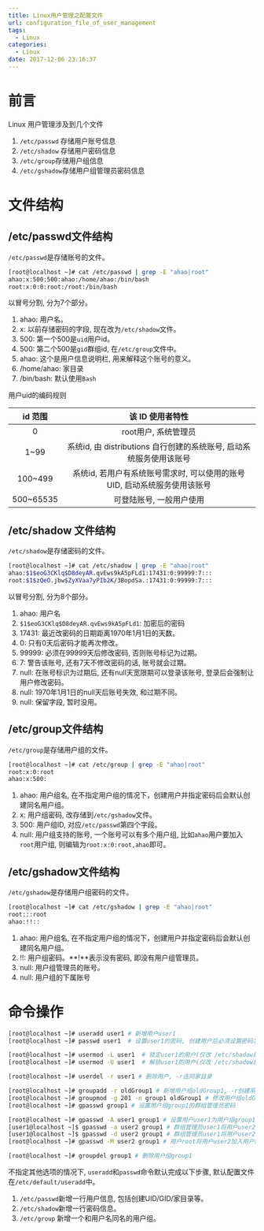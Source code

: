 ```yaml
---
title: Linux用户管理之配置文件
url: configuration_file_of_user_management 
tags:
  - Linux
categories:
  - Linux
date: 2017-12-06 23:16:37
---
```


# 前言
Linux 用户管理涉及到几个文件
1. `/etc/passwd` 存储用户账号信息
2. `/etc/shadow` 存储用户密码信息
3. `/etc/group`存储用户组信息
3. `/etc/gshadow`存储用户组管理员密码信息

<!-- more -->

# 文件结构
## /etc/passwd文件结构
`/etc/passwd`是存储账号的文件。
```sh
[root@localhost ~]# cat /etc/passwd | grep -E "ahao|root"
ahao:x:500:500:ahao:/home/ahao:/bin/bash
root:x:0:0:root:/root:/bin/bash
```
以冒号分割, 分为7个部分。
1. ahao: 用户名。
1. x: 以前存储密码的字段, 现在改为`/etc/shadow`文件。
1. 500: 第一个500是`uid`用户id。
1. 500: 第二个500是`gid`群组id, 在`/etc/group`文件中。
1. ahao: 这个是用户信息说明栏, 用来解释这个账号的意义。
1. /home/ahao: 家目录
1. /bin/bash: 默认使用`Bash`

用户uid的编码规则

| id 范围 | 该 ID 使用者特性 |
|:---------:|:-----------------------:|
| 0          | root用户, 系统管理员 |
| 1~99  | 系统id, 由 distributions 自行创建的系统账号, 启动系统服务使用该账号 |
| 100~499 | 系统id, 若用户有系统账号需求时, 可以使用的账号UID, 启动系统服务使用该账号 |
| 500~65535 | 可登陆账号, 一般用户使用 |


## /etc/shadow 文件结构
`/etc/shadow`是存储密码的文件。
```sh
[root@localhost ~]# cat /etc/shadow | grep -E "ahao|root"
ahao:$1$eoG3CKlq$D8deyAR.qvEws9kA5pFLd1:17431:0:99999:7:::
root:$1$zQeO.jbw$ZyXVaa7yPIb2K/3BopdSa.:17431:0:99999:7:::
```
以冒号分割, 分为8个部分。
1. ahao: 用户名
1. `$1$eoG3CKlq$D8deyAR.qvEws9kA5pFLd1`: 加密后的密码
1. 17431: 最近改密码的日期距离1970年1月1日的天数。
1. 0: 只有0天后密码才能再次修改。
1. 99999: 必须在99999天后修改密码, 否则账号标记为过期。
1. 7: 警告该账号, 还有7天不修改密码的话, 账号就会过期。
1. null: 在账号标识为过期后, 还有null天宽限期可以登录该账号, 登录后会强制让用户修改密码。
1. null: 1970年1月1日的null天后账号失效, 和过期不同。
1. null: 保留字段, 暂时没用。

## /etc/group文件结构
`/etc/group`是存储用户组的文件。
```sh
[root@localhost ~]# cat /etc/group | grep -E "ahao|root"
root:x:0:root
ahao:x:500:
```
1. ahao: 用户组名, 在不指定用户组的情况下，创建用户并指定密码后会默认创建同名用户组。
1. x: 用户组密码, 改存储到`/etc/gshadow`文件。
1. 500: 用户组ID, 对应`/etc/passwd`第四个字段。
1. null: 用户组支持的账号, 一个账号可以有多个用户组, 比如`ahao`用户要加入`root`用户组, 则编辑为`root:x:0:root,ahao`即可。

## /etc/gshadow文件结构
`/etc/gshadow`是存储用户组密码的文件。
```sh
[root@localhost ~]# cat /etc/gshadow | grep -E "ahao|root"
root:::root
ahao:!!::
```
1. ahao: 用户组名, 在不指定用户组的情况下，创建用户并指定密码后会默认创建同名用户组。
1. !!: 用户组密码。**!**表示没有密码, 即没有用户组管理员。
1. null: 用户组管理员的账号。
1. null: 用户组的下属账号

# 命令操作

```sh
[root@localhost ~]# useradd user1 # 新增用户user1
[root@localhost ~]# passwd user1  # 设置user1的密码, 创建用户后必须设置密码才能登录。 

[root@localhost ~]# usermod -L user1  # 锁定user1的用户(仅改 /etc/shadow的密码部分)
[root@localhost ~]# usermod -U user1  # 解锁user1的用户(仅改 /etc/shadow的密码部分)

[root@localhost ~]# userdel -r user1 # 删除用户, -r连同家目录

[root@localhost ~]# groupadd -r oldGroup1 # 新增用户组oldGroup1, -r创建系统用户组, 即GID<500
[root@localhost ~]# groupmod -g 201 -n group1 oldGroup1 # 修改用户组oldGroup1的GID为201, 修改组名为group1
[root@localhost ~]# gpasswd group1 # 设置用户组group1的群组管理员密码

[root@localhost ~]# gpasswd -A user1 group1 # 设置用户user1为用户组group1的管理员
[user1@localhost ~]$ gpasswd -a user2 group1 # 群组管理员user1将用户user2加入用户组group1
[user1@localhost ~]$ gpasswd -d user2 group1 # 群组管理员user1将用户user2移出用户组group1
[root@localhost ~]# gpasswd -M user2 group1 # 用户root将用户user2加入用户组group1

[root@localhost ~]# groupdel group1 # 删除用户组group1
```
不指定其他选项的情况下, `useradd`和`passwd`命令默认完成以下步骤, 默认配置文件在`/etc/default/useradd`中。
1. `/etc/passwd`新增一行用户信息, 包括创建UID/GID/家目录等。
2. `/etc/shadow`新增一行密码信息。
3. `/etc/group` 新增一个和用户名同名的用户组。